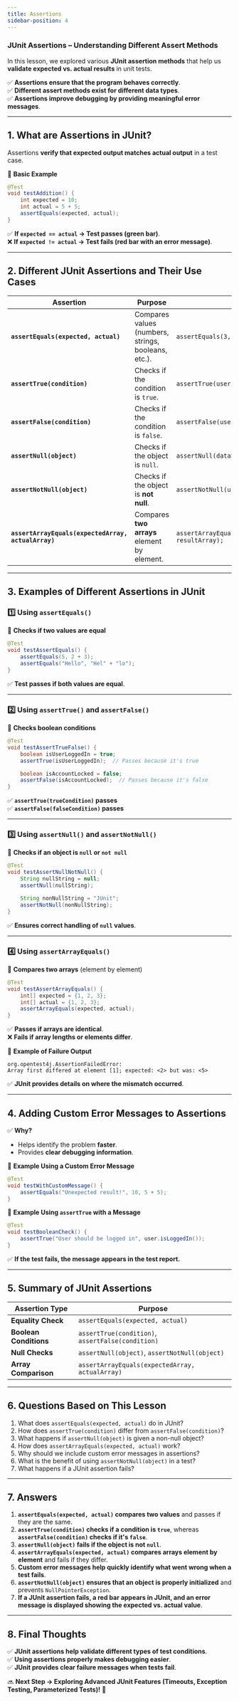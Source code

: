 ```yaml
---
title: Assertions
sidebar-position: 4
---
```


### **JUnit Assertions – Understanding Different Assert Methods**

In this lesson, we explored various **JUnit assertion methods** that help us
**validate expected vs. actual results** in unit tests.

✅ **Assertions ensure that the program behaves correctly**.  
✅ **Different assert methods exist for different data types**.  
✅ **Assertions improve debugging by providing meaningful error messages**.

---

## **1. What are Assertions in JUnit?**

Assertions **verify that expected output matches actual output** in a test case.

📌 **Basic Example**

```java
@Test
void testAddition() {
    int expected = 10;
    int actual = 5 + 5;
    assertEquals(expected, actual);
}
```

✅ **If `expected == actual` → Test passes (green bar)**.  
❌ **If `expected != actual` → Test fails (red bar with an error message)**.

---

## **2. Different JUnit Assertions and Their Use Cases**

| Assertion                                           | Purpose                                             | Example                                            |
| --------------------------------------------------- | --------------------------------------------------- | -------------------------------------------------- |
| **`assertEquals(expected, actual)`**                | Compares values (numbers, strings, booleans, etc.). | `assertEquals(3, myList.size());`                  |
| **`assertTrue(condition)`**                         | Checks if the condition is `true`.                  | `assertTrue(user.isLoggedIn());`                   |
| **`assertFalse(condition)`**                        | Checks if the condition is `false`.                 | `assertFalse(user.isBanned());`                    |
| **`assertNull(object)`**                            | Checks if the object is `null`.                     | `assertNull(database.getUser("nonexistent"));`     |
| **`assertNotNull(object)`**                         | Checks if the object is **not null**.               | `assertNotNull(user.getEmail());`                  |
| **`assertArrayEquals(expectedArray, actualArray)`** | Compares **two arrays** element by element.         | `assertArrayEquals(new int[]{1, 2}, resultArray);` |

---

## **3. Examples of Different Assertions in JUnit**

### **1️⃣ Using `assertEquals()`**

📌 **Checks if two values are equal**

```java
@Test
void testAssertEquals() {
    assertEquals(5, 2 + 3);
    assertEquals("Hello", "Hel" + "lo");
}
```

✅ **Test passes if both values are equal**.

---

### **2️⃣ Using `assertTrue()` and `assertFalse()`**

📌 **Checks boolean conditions**

```java
@Test
void testAssertTrueFalse() {
    boolean isUserLoggedIn = true;
    assertTrue(isUserLoggedIn);  // Passes because it's true

    boolean isAccountLocked = false;
    assertFalse(isAccountLocked);  // Passes because it's false
}
```

✅ **`assertTrue(trueCondition)` passes**  
✅ **`assertFalse(falseCondition)` passes**

---

### **3️⃣ Using `assertNull()` and `assertNotNull()`**

📌 **Checks if an object is `null` or `not null`**

```java
@Test
void testAssertNullNotNull() {
    String nullString = null;
    assertNull(nullString);

    String nonNullString = "JUnit";
    assertNotNull(nonNullString);
}
```

✅ **Ensures correct handling of `null` values**.

---

### **4️⃣ Using `assertArrayEquals()`**

📌 **Compares two arrays** (element by element)

```java
@Test
void testAssertArrayEquals() {
    int[] expected = {1, 2, 3};
    int[] actual = {1, 2, 3};
    assertArrayEquals(expected, actual);
}
```

✅ **Passes if arrays are identical**.  
❌ **Fails if array lengths or elements differ**.

📌 **Example of Failure Output**

```
org.opentest4j.AssertionFailedError:
Array first differed at element [1]; expected: <2> but was: <5>
```

✅ **JUnit provides details on where the mismatch occurred**.

---

## **4. Adding Custom Error Messages to Assertions**

✅ **Why?**

- Helps identify the problem **faster**.
- Provides **clear debugging information**.

📌 **Example Using a Custom Error Message**

```java
@Test
void testWithCustomMessage() {
    assertEquals("Unexpected result!", 10, 5 + 5);
}
```

📌 **Example Using `assertTrue` with a Message**

```java
@Test
void testBooleanCheck() {
    assertTrue("User should be logged in", user.isLoggedIn());
}
```

✅ **If the test fails, the message appears in the test report.**

---

## **5. Summary of JUnit Assertions**

| Assertion Type         | Purpose                                           |
| ---------------------- | ------------------------------------------------- |
| **Equality Check**     | `assertEquals(expected, actual)`                  |
| **Boolean Conditions** | `assertTrue(condition)`, `assertFalse(condition)` |
| **Null Checks**        | `assertNull(object)`, `assertNotNull(object)`     |
| **Array Comparison**   | `assertArrayEquals(expectedArray, actualArray)`   |

---

## **6. Questions Based on This Lesson**

1. What does `assertEquals(expected, actual)` do in JUnit?
2. How does `assertTrue(condition)` differ from `assertFalse(condition)`?
3. What happens if `assertNull(object)` is given a non-null object?
4. How does `assertArrayEquals(expected, actual)` work?
5. Why should we include custom error messages in assertions?
6. What is the benefit of using `assertNotNull(object)` in a test?
7. What happens if a JUnit assertion fails?

---

## **7. Answers**

1. **`assertEquals(expected, actual)` compares two values** and passes if they
   are the same.
2. **`assertTrue(condition)` checks if a condition is `true`**, whereas
   **`assertFalse(condition)` checks if it's `false`**.
3. **`assertNull(object)` fails if the object is not `null`**.
4. **`assertArrayEquals(expected, actual)` compares arrays element by element**
   and fails if they differ.
5. **Custom error messages help quickly identify what went wrong when a test
   fails**.
6. **`assertNotNull(object)` ensures that an object is properly initialized**
   and prevents `NullPointerException`.
7. **If a JUnit assertion fails, a red bar appears in JUnit, and an error
   message is displayed showing the expected vs. actual value**.

---

## **8. Final Thoughts**

✅ **JUnit assertions help validate different types of test conditions**.  
✅ **Using assertions properly makes debugging easier**.  
✅ **JUnit provides clear failure messages when tests fail**.

🔜 **Next Step → Exploring Advanced JUnit Features (Timeouts, Exception Testing,
Parameterized Tests)!** 🚀
